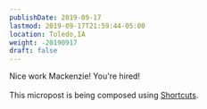 ```yaml
---
publishDate: 2019-09-17
lastmod: 2019-09-17T21:59:44-05:00
location: Toledo,IA
weight: -20190917
draft: false
---
```


 Nice work Mackenzie! You&apos;re hired! <br/><br/>This micropost is being composed using [Shortcuts](https://support.apple.com/en-us/HT208309).